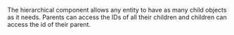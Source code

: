 The hierarchical component allows any entity to have as many child objects as it needs. Parents can access the IDs of all their children and children can access the id of their parent.